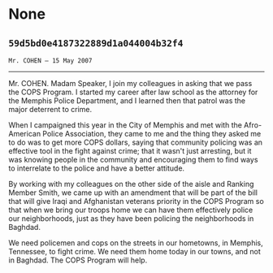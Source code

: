 # None
## `59d5bd0e4187322889d1a044004b32f4`
`Mr. COHEN — 15 May 2007`

---


Mr. COHEN. Madam Speaker, I join my colleagues in asking that we pass 
the COPS Program. I started my career after law school as the attorney 
for the Memphis Police Department, and I learned then that patrol was 
the major deterrent to crime.

When I campaigned this year in the City of Memphis and met with the 
Afro-American Police Association, they came to me and the thing they 
asked me to do was to get more COPS dollars, saying that community 
policing was an effective tool in the fight against crime; that it 
wasn't just arresting, but it was knowing people in the community and 
encouraging them to find ways to interrelate to the police and have a 
better attitude.

By working with my colleagues on the other side of the aisle and 
Ranking Member Smith, we came up with an amendment that will be part of 
the bill that will give Iraqi and Afghanistan veterans priority in the 
COPS Program so that when we bring our troops home we can have them 
effectively police our neighborhoods, just as they have been policing 
the neighborhoods in Baghdad.

We need policemen and cops on the streets in our hometowns, in 
Memphis, Tennessee, to fight crime. We need them home today in our 
towns, and not in Baghdad. The COPS Program will help.
